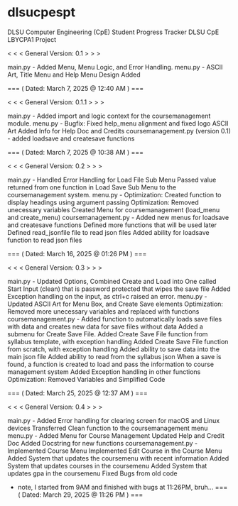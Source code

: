 # dlsucpespt
DLSU Computer Engineering (CpE) Student Progress Tracker
DLSU CpE LBYCPA1 Project


< < < General Version: 0.1 > > >
  
main.py - Added Menu, Menu Logic, and Error Handling.
menu.py - ASCII Art, Title Menu and Help Menu Design Added

=== ( Dated: March 7, 2025 @ 12:40 AM ) ===

< < < General Version: 0.1.1 > > >

main.py - Added import and logic context for the coursemanagement module.
menu.py - Bugfix: Fixed help_menu alignment and fixed logo ASCII Art
          Added Info for Help Doc and Credits
coursemanagement.py (version 0.1) - added loadsave and createsave functions

=== ( Dated: March 7, 2025 @ 10:38 AM ) ===

< < < General Version: 0.2 > > >

main.py -             Handled Error Handling for Load File Sub Menu
                      Passed value returned from one function in Load Save Sub Menu to the coursemanagement system.
menu.py -             Optimization: Created function to display headings using argument passing
                      Optimization: Removed unecessary variables
                      Created Menu for coursemanagement (load_menu and create_menu)
coursemanagement.py - Added new menus for loadsave and createsave functions
                      Defined more functions that will be used later
                      Defined read_jsonfile file to read json files
                      Added ability for loadsave function to read json files

=== ( Dated: March 16, 2025 @ 01:26 PM ) ===

< < < General Version: 0.3 > > >

main.py -             Updated Options, Combined Create and Load into One called Start
                      Input (clean) that is password protected that wipes the save file
                      Added Exception handling on the input, as ctrl+c raised an error.
menu.py -             Updated ASCII Art for Menu Box, and Create Save elements
                      Optimization: Removed more unecessary variables and replaced with functions
coursemanagement.py - Added function to automatically loads save files with data and creates new data for save files without data
                      Added a submenu for Create Save File.
                      Added Create Save File function from syllabus template, with exception handling
                      Added Create Save File function from scratch, with exception handling
                      Added ability to save data into the main json file
                      Added ability to read from the syllabus json
                      When a save is found, a function is created to load and pass the information to course management system
                      Added Exception handling in other functions
                      Optimization: Removed Variables and Simplified Code

=== ( Dated: March 25, 2025 @ 12:37 AM ) ===

< < < General Version: 0.4 > > >

main.py -             Added Error handling for clearing screen for macOS and Linux devices
                      Transferred Clean function to the coursemanagement menu
menu.py -             Added Menu for Course Management
                      Updated Help and Credit Doc
                      Added Docstring for new functions
coursemanagement.py - Implemented Course Menu
                      Implemented Edit Course in the Course Menu
                      Added System that updates the coursemenu with recent information
                      Added System that updates courses in the coursemenu
                      Added System that updates gpa in the coursemenu
                      Fixed Bugs from old code
                      
* note, I started from 9AM and finished with bugs at 11:26PM, bruh...
=== ( Dated: March 29, 2025 @ 11:26 PM ) ===
